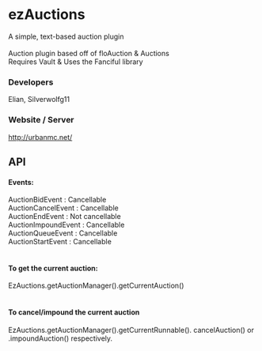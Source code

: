 # ezAuctions
A simple, text-based auction plugin <br> <br>
Auction plugin based off of floAuction & Auctions <br>
Requires Vault & Uses the Fanciful library

### Developers
Elian, Silverwolfg11

### Website / Server
http://urbanmc.net/

## API
#### Events: <br>
AuctionBidEvent : Cancellable <br>
AuctionCancelEvent : Cancellable <br>
AuctionEndEvent : Not cancellable <br>
AuctionImpoundEvent : Cancellable <br>
AuctionQueueEvent : Cancellable <br>
AuctionStartEvent : Cancellable <br> <br>

#### To get the current auction: <br>
EzAuctions.getAuctionManager().getCurrentAuction() <br>
<br>

#### To cancel/impound the current auction <br>
EzAuctions.getAuctionManager().getCurrentRunnable().
cancelAuction()
or .impoundAuction() respectively.
